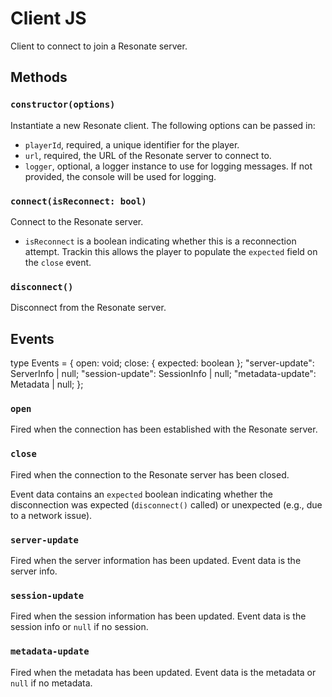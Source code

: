 # Client JS

Client to connect to join a Resonate server.

## Methods

### `constructor(options)`

Instantiate a new Resonate client. The following options can be passed in:

- `playerId`, required, a unique identifier for the player.
- `url`, required, the URL of the Resonate server to connect to.
- `logger`, optional, a logger instance to use for logging messages. If not provided, the console will be used for logging.

### `connect(isReconnect: bool)`

Connect to the Resonate server.

- `isReconnect` is a boolean indicating whether this is a reconnection attempt. Trackin this allows the player to populate the `expected` field on the `close` event.

### `disconnect()`

Disconnect from the Resonate server.

## Events

type Events = {
  open: void;
  close: { expected: boolean };
  "server-update": ServerInfo | null;
  "session-update": SessionInfo | null;
  "metadata-update": Metadata | null;
};

### `open`

Fired when the connection has been established with the Resonate server.

### `close`

Fired when the connection to the Resonate server has been closed.

Event data contains an `expected` boolean indicating whether the disconnection was expected (`disconnect()` called) or unexpected (e.g., due to a network issue).

### `server-update`

Fired when the server information has been updated. Event data is the server info.

### `session-update`

Fired when the session information has been updated. Event data is the session info or `null` if no session.

### `metadata-update`

Fired when the metadata has been updated. Event data is the metadata or `null` if no metadata.
